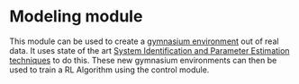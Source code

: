 # Modeling module

This module can be used to create a [gymnasium environment](https://gymnasium.farama.org/) out of real data. It uses state of the art [System Identification and Parameter Estimation techniques](https://en.wikipedia.org/wiki/System_identification) to do this. These new gymnasium environments can then be used to train a RL Algorithm using the control module.
